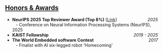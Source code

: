 ## <u>Honors & Awards</u>

- **NeurIPS 2025 Top Reviewer Award (Top 8%)** [<a href="https://neurips.cc/Conferences/2025/ProgramCommittee">Link</a>] <span style="float:right;">*2025*</span><br>&nbsp;&nbsp;&nbsp;- Conference on Neural Information Processing Systems (NeurIPS), 2025
- **KAIST Fellowship** <span style="float:right;">*2019 - 2025*</span>
- **The World Embedded software Contest** <span style="float:right;">*2017*</span><br>&nbsp;&nbsp;&nbsp;- Finalist with AI six-legged robot 'Homecoming'